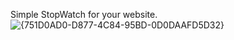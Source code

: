 Simple StopWatch for your website. 
![{751D0AD0-D877-4C84-95BD-0D0DAAFD5D32}](https://github.com/user-attachments/assets/0594ab02-9866-4ed3-9996-9db1a10e1e33)
